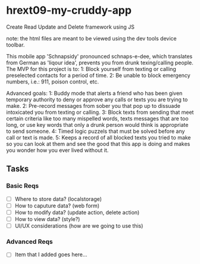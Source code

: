 # hrext09-my-cruddy-app
Create Read Update and Delete framework using JS

note: the html files are meant to be viewed using the dev tools device toolbar.

This mobile app 'Schnapsidy' pronounced schnaps-e-dee, which translates from German as 'liqour idea', prevents you from drunk texing/calling people.
The MVP for this project is to:
  1: Block yourself from texting or calling preselected contacts for a period of time.
  2: Be unable to block emergency numbers, i.e.: 911, poison control, etc.

Advanced goals:
  1: Buddy mode that alerts a friend who has been given temporary authority to deny or approve any calls or texts you are trying to make.
  2: Pre-record messages from sober you that pop up to dissuade intoxicated you from texting or calling.
  3: Block texts from sending that meet certain criteria like too many mispelled words, texts messages that are too long, or use key words that only a drunk person would think is appropriate to send someone.
  4: Timed logic puzzels that must be solved before any call or text is made.
  5: Keeps a record of all blocked texts you tried to make so you can look at them and see the good that this app is doing and makes you wonder how you ever lived without it.


 ## Tasks

 ### Basic Reqs
- [ ] Where to store data? (localstorage)
- [ ] How to caputure data? (web form)
- [ ] How to modify data? (update action, delete action)
- [ ] How to view data? (style?)
- [ ] UI/UX considerations (how are we going to use this)

 ### Advanced Reqs
- [ ] Item that I added goes here...